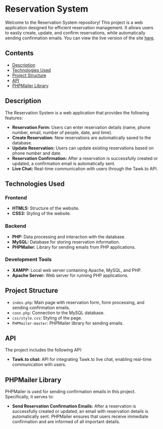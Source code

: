 # Reservation System

Welcome to the Reservation System repository! This project is a web application designed for efficient reservation management. It allows users to easily create, update, and confirm reservations, while automatically sending confirmation emails. You can view the live version of the site [here](http://rezervacni-system.wz.cz:8080).

## Contents

- [Description](#description)
- [Technologies Used](#technologies-used)
- [Project Structure](#project-structure)
- [API](#api)
- [PHPMailer Library](#phpmailer-library)

## Description

The Reservation System is a web application that provides the following features:

- **Reservation Form:** Users can enter reservation details (name, phone number, email, number of people, date, and time).
- **Create Reservation:** New reservations are automatically saved to the database.
- **Update Reservation:** Users can update existing reservations based on phone number and date.
- **Reservation Confirmation:** After a reservation is successfully created or updated, a confirmation email is automatically sent.
- **Live Chat:** Real-time communication with users through the Tawk.to API.

## Technologies Used

### Frontend

- **HTML5:** Structure of the website.
- **CSS3:** Styling of the website.

### Backend

- **PHP:** Data processing and interaction with the database.
- **MySQL:** Database for storing reservation information.
- **PHPMailer:** Library for sending emails from PHP applications.

### Development Tools

- **XAMPP:** Local web server containing Apache, MySQL, and PHP.
- **Apache Server:** Web server for running PHP applications.

## Project Structure

- `index.php`: Main page with reservation form, form processing, and sending confirmation emails.
- `conn.php`: Connection to the MySQL database.
- `css/style.css`: Styling of the page.
- `PHPMailer-master`: PHPMailer library for sending emails.

## API

The project includes the following API:

- **Tawk.to chat:** API for integrating Tawk.to live chat, enabling real-time communication with users.

## PHPMailer Library

PHPMailer is used for sending confirmation emails in this project. Specifically, it serves to:

- **Send Reservation Confirmation Emails:** After a reservation is successfully created or updated, an email with reservation details is automatically sent. PHPMailer ensures that users receive immediate confirmation and are informed of all important details.
